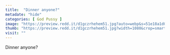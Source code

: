 ```yaml
---
title:  "Dinner anyone?"
metadate: "hide"
categories: [ God Pussy ]
image: "https://preview.redd.it/d1gczrhehem51.jpg?auto=webp&s=51e18a1d0dc5fb8ce9042a665cc430bdf5e65c24"
thumb: "https://preview.redd.it/d1gczrhehem51.jpg?width=1080&crop=smart&auto=webp&s=639f46d8525922b3f6b5cbd7d4531da2fc233b13"
visit: ""
---
```

Dinner anyone?
